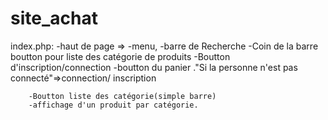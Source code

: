 # site_achat

index.php:
        -haut de page => -menu,
                        -barre de Recherche
                        -Coin de la barre boutton pour liste des catégorie de produits
                        -Boutton d'inscription/connection
                        -boutton du panier ."Si la personne n'est pas connecté"=>connection/        inscription
        
        -Boutton liste des catégorie(simple barre)
        -affichage d'un produit par catégorie.

        